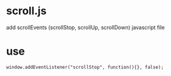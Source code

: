 # scroll.js
add scrollEvents (scrollStop, scrollUp, scrollDown) javascript file

# use
```
window.addEventListener("scrollStop", function(){}, false);
```
